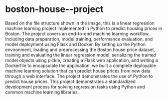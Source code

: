 # boston-house--project

Based on the file structure shown in the image, this is a linear regression machine learning project implemented in Python to predict housing prices in Boston. The project covers an end-to-end machine learning workflow, including data preparation, model training, performance evaluation, and model deployment using Flask and Docker. By setting up the Python environment, loading and preprocessing the Boston house price dataset, training and evaluating the linear regression model, serializing the trained model objects using pickle, creating a Flask web application, and writing a Dockerfile to encapsulate the application, we built a complete deployable machine learning solution that can predict house prices from new data through a web interface. The project demonstrates the use of Python to predict house prices. This project demonstrates a standardized development process for solving regression tasks using Python and common machine learning libraries.
